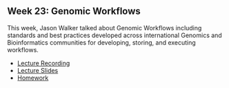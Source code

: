 ## Week 23: Genomic Workflows

This week, Jason Walker talked about Genomic Workflows including standards and best practices developed across international Genomics and Bioinformatics communities for developing, storing, and executing workflows.

- [Lecture Recording](https://wustl.box.com/s/q9tco7q8iez75je9szrymtt42etm8gfk)
- [Lecture Slides](GenomicWorkflows_BFX-Workshop_v2023-2024_reduced.pdf)
- [Homework](SingleSampleQc/README.md) 



